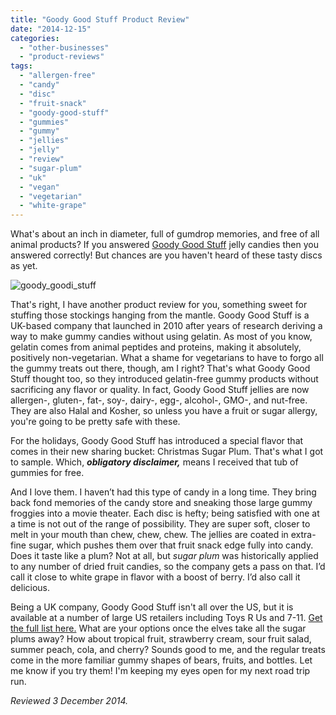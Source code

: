```yaml
---
title: "Goody Good Stuff Product Review"
date: "2014-12-15"
categories:
  - "other-businesses"
  - "product-reviews"
tags:
  - "allergen-free"
  - "candy"
  - "disc"
  - "fruit-snack"
  - "goody-good-stuff"
  - "gummies"
  - "gummy"
  - "jellies"
  - "jelly"
  - "review"
  - "sugar-plum"
  - "uk"
  - "vegan"
  - "vegetarian"
  - "white-grape"
---
```


What's about an inch in diameter, full of gumdrop memories, and free of all animal products? If you answered [Goody Good Stuff](http://goodygoodstuff.com/en/) jelly candies then you answered correctly! But chances are you haven't heard of these tasty discs as yet.

![goody_goodi_stuff](http://s3.amazonaws.com/thegourmez-wpmedia/2014/12/goody_goodi_stuff-500x411.jpg)

That's right, I have another product review for you, something sweet for stuffing those stockings hanging from the mantle. Goody Good Stuff is a UK-based company that launched in 2010 after years of research deriving a way to make gummy candies without using gelatin. As most of you know, gelatin comes from animal peptides and proteins, making it absolutely, positively non-vegetarian. What a shame for vegetarians to have to forgo all the gummy treats out there, though, am I right? That's what Goody Good Stuff thought too, so they introduced gelatin-free gummy products without sacrificing any flavor or quality. In fact, Goody Good Stuff jellies are now allergen-, gluten-, fat-, soy-, dairy-, egg-, alcohol-, GMO-, and nut-free. They are also Halal and Kosher, so unless you have a fruit or sugar allergy, you're going to be pretty safe with these.

For the holidays, Goody Good Stuff has introduced a special flavor that comes in their new sharing bucket: Christmas Sugar Plum. That's what I got to sample. Which, **_obligatory disclaimer,_** means I received that tub of gummies for free.

And I love them. I haven’t had this type of candy in a long time. They bring back fond memories of the candy store and sneaking those large gummy froggies into a movie theater. Each disc is hefty; being satisfied with one at a time is not out of the range of possibility. They are super soft, closer to melt in your mouth than chew, chew, chew. The jellies are coated in extra-fine sugar, which pushes them over that fruit snack edge fully into candy. Does it taste like a plum? Not at all, but _sugar plum_ was historically applied to any number of dried fruit candies, so the company gets a pass on that. I’d call it close to white grape in flavor with a boost of berry. I’d also call it delicious.

Being a UK company, Goody Good Stuff isn't all over the US, but it is available at a number of large US retailers including Toys R Us and 7-11. [Get the full list here.](http://goodygoodstuff.com/en/where-to-buy/) What are your options once the elves take all the sugar plums away? How about tropical fruit, strawberry cream, sour fruit salad, summer peach, cola, and cherry? Sounds good to me, and the regular treats come in the more familiar gummy shapes of bears, fruits, and bottles. Let me know if you try them! I'm keeping my eyes open for my next road trip run.

_Reviewed 3 December 2014._
